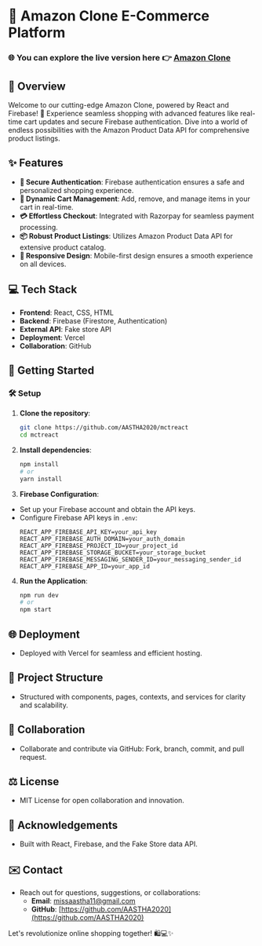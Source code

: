 # 🌟 Amazon Clone E-Commerce Platform


### 🌐 You can explore the live version here 👉  [Amazon Clone](https://mctreact.vercel.app/)


## 🚀 Overview

Welcome to our cutting-edge Amazon Clone, powered by React and Firebase! 🚀 Experience seamless shopping with advanced features like real-time cart updates and secure Firebase authentication. Dive into a world of endless possibilities with the Amazon Product Data API for comprehensive product listings.

## ✨ Features

- **🔐 Secure Authentication**: Firebase authentication ensures a safe and personalized shopping experience.
- **🛒 Dynamic Cart Management**: Add, remove, and manage items in your cart in real-time.
- **💳 Effortless Checkout**: Integrated with Razorpay for seamless payment processing.
- **📦 Robust Product Listings**: Utilizes Amazon Product Data API for extensive product catalog.
- **📱 Responsive Design**: Mobile-first design ensures a smooth experience on all devices.

## 💻 Tech Stack

- **Frontend**: React, CSS, HTML
- **Backend**: Firebase (Firestore, Authentication)
- **External API**: Fake store API
- **Deployment**: Vercel
- **Collaboration**: GitHub

## 🚀 Getting Started

### 🛠️ Setup

1. **Clone the repository**:
    ```sh
    git clone https://github.com/AASTHA2020/mctreact
    cd mctreact
    ```

2. **Install dependencies**:
    ```sh
    npm install
    # or
    yarn install
    ```

3. **Firebase Configuration**:
  - Set up your Firebase account and obtain the API keys.
- Configure Firebase API keys in `.env`:
  ```env
  REACT_APP_FIREBASE_API_KEY=your_api_key
  REACT_APP_FIREBASE_AUTH_DOMAIN=your_auth_domain
  REACT_APP_FIREBASE_PROJECT_ID=your_project_id
  REACT_APP_FIREBASE_STORAGE_BUCKET=your_storage_bucket
  REACT_APP_FIREBASE_MESSAGING_SENDER_ID=your_messaging_sender_id
  REACT_APP_FIREBASE_APP_ID=your_app_id
  ```


4. **Run the Application**:
    ```sh
    npm run dev
    # or
    npm start 
    ```

## 🌐 Deployment

- Deployed with Vercel for seamless and efficient hosting.

## 📁 Project Structure

- Structured with components, pages, contexts, and services for clarity and scalability.

## 🤝 Collaboration

- Collaborate and contribute via GitHub: Fork, branch, commit, and pull request.

## ⚖️ License

- MIT License for open collaboration and innovation.

## 🙌 Acknowledgements

- Built with React, Firebase, and the Fake Store data API.

## ✉️ Contact

- Reach out for questions, suggestions, or collaborations:
  - **Email**: [missaastha11@gmail.com](mailto:missaastha11@gmail.com)
  - **GitHub**: [https://github.com/AASTHA2020](https://github.com/AASTHA2020)
 


Let's revolutionize online shopping together! 🛍️💻✨
